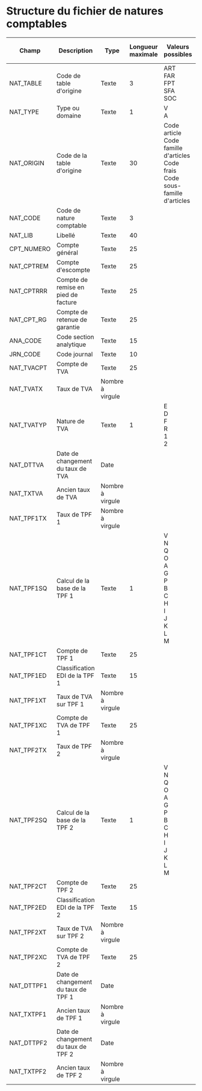 # Structure du fichier de natures comptables












| Champ | Description | Type | Longueur maximale | Valeurs possibles | Description des valeurs possibles | Présence | Valeur par défaut | Exemple |
|---|---|---|---|---|---|---|---|---|
| NAT\_TABLE | Code de table d'origine | Texte | 3 | ART <br> FAR <br>FPT<br>SFA<br>SOC | Article<br>Famille d'article<br>Frais<br>Sous-famille d''article<br>Société | Facultatif | SOC |   |
| NAT\_TYPE | Type ou domaine | Texte | 1 | V<br>A | Ventes Achats | Obligatoire |   |   |
| NAT\_ORIGIN | Code de la table d'origine | Texte | 30 | Code article<br>Code famille d'articles<br>Code frais<br>Code sous-famille d'articles |   | Facultatif |   |   |
| NAT\_CODE | Code de nature comptable | Texte | 3 |   |   | Obligatoire |   |   |
| NAT\_LIB | Libellé | Texte | 40 |   |   | Facultatif |   |   |
| CPT\_NUMERO | Compte général | Texte | 25 |   |   | Facultatif |   |   |
| NAT\_CPTREM | Compte d'escompte | Texte | 25 |   |   | Facultatif |   |   |
| NAT\_CPTRRR | Compte de remise en pied de facture | Texte | 25 |   |   | Facultatif |   |   |
| NAT\_CPT\_RG | Compte de retenue de garantie | Texte | 25 |   |   | Facultatif |   |   |
| ANA\_CODE | Code section analytique | Texte | 15 |   |   | Facultatif |   |   |
| JRN\_CODE | Code journal | Texte | 10 |   |   | Facultatif |   |   |
| NAT\_TVACPT | Compte de TVA | Texte | 25 |   |   | Facultatif |   |   |
| NAT\_TVATX | Taux de TVA | Nombre à virgule |   |   |   | Facultatif |   |   |
| NAT\_TVATYP | Nature de TVA | Texte | 1 | E<br>D<br>F<br>R<br>1<br>2 | Encaissements<br>Débits<br>Facturation<br>Décaissements<br>Collectée non perçue<br>Débits non perçu | Facultatif |   |   |
| NAT\_DTTVA | Date de changement du taux de TVA | Date |   |   |   | Facultatif |   |   |
| NAT\_TXTVA | Ancien taux de TVA | Nombre à virgule |   |   |   | Facultatif |   |   |
| NAT\_TPF1TX | Taux de TPF 1 | Nombre à virgule |   |   |   | Facultatif |   |   |
| NAT\_TPF1SQ | Calcul de la base de la TPF 1 | Texte | 1 | V<br>N<br>Q<br>O<br>A<br>G<br>P<br>B<br>C<br>H<br>I<br>J<br>K<br>L<br>M | Valeur<br> Valeur nette<br> Qté<br> Qté\*Coefficient1<br> Qté\*Coefficient2<br> Qté\*Coefficient1\*Coefficient2<br> Qté\*Conditionnement\*Coefficient1<br>  Qté\*Conditionnement\*Coefficient2<br> Qté\*Conditionnement\*Coefficient1\*Coefficient2<br> Qté\*Poids\*Coefficient1<br> Qté\*Poids\*Coefficient2<br> Qté\*Surface\*Coefficient1<br> Qté\*Surface\*Coefficient2<br> Qté\*Volume\*Coefficient1<br> Qté\*Volume\*Coefficient2 | Facultatif |   |   |
| NAT\_TPF1CT | Compte de TPF 1 | Texte | 25 |   |   | Facultatif |   |   |
| NAT\_TPF1ED | Classification EDI de la TPF 1 | Texte | 15 |   |   | Facultatif |   |   |
| NAT\_TPF1XT | Taux de TVA sur TPF 1 | Nombre à virgule |   |   |   | Facultatif |   |   |
| NAT\_TPF1XC | Compte de TVA de TPF 1 | Texte | 25 |   |   |   |   |   |
| NAT\_TPF2TX | Taux de TPF 2 | Nombre à virgule |   |   |   | Facultatif |   |   |
| NAT\_TPF2SQ | Calcul de la base de la TPF 2 | Texte | 1 | V<br>N<br>Q<br>O<br>A<br>G<br>P<br>B<br>C<br>H<br>I<br>J<br>K<br>L<br>M | Valeur<br> Valeur nette<br> Qté<br> Qté\*Coefficient1<br> Qté\*Coefficient2<br> Qté\*Coefficient1\*Coefficient2<br> Qté\*Conditionnement\*Coefficient1<br>  Qté\*Conditionnement\*Coefficient2<br> Qté\*Conditionnement\*Coefficient1\*Coefficient2<br> Qté\*Poids\*Coefficient1<br> Qté\*Poids\*Coefficient2<br> Qté\*Surface\*Coefficient1<br> Qté\*Surface\*Coefficient2<br> Qté\*Volume\*Coefficient1<br> Qté\*Volume\*Coefficient2  | Facultatif |   |   |
| NAT\_TPF2CT | Compte de TPF 2 | Texte | 25 |   |   | Facultatif |   |   |
| NAT\_TPF2ED | Classification EDI de la TPF 2 | Texte | 15 |   |   | Facultatif |   |   |
| NAT\_TPF2XT | Taux de TVA sur TPF 2 | Nombre à virgule |   |   |   | Facultatif |   |   |
| NAT\_TPF2XC | Compte de TVA de TPF 2 | Texte | 25 |   |   | Facultatif |   |   |
| NAT\_DTTPF1 | Date de changement du taux de TPF 1 | Date |   |   |   | Facultatif |   |   |
| NAT\_TXTPF1 | Ancien taux de TPF 1 | Nombre à virgule |   |   |   | Facultatif |   |   |
| NAT\_DTTPF2 | Date de changement du taux de TPF 2 | Date |   |   |   | Facultatif |   |   |
| NAT\_TXTPF2 | Ancien taux de TPF 2 | Nombre à virgule |   |   |   | Facultatif |   |   |


